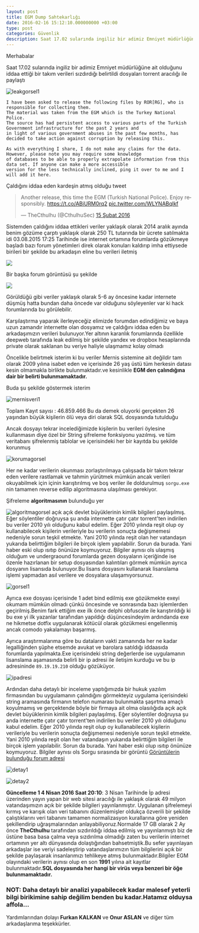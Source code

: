 ```yaml
---
layout: post
title: EGM Dump Sahtekarlığı
date: 2016-02-16 15:12:10.000000000 +03:00
type: post
categories: Güvenlik
description: Saat 17.02 sularında ingiliz bir adimiz Emniyet müdürlüğüne ait olduğunu iddaa ettiği bir takım
---
```


Merhabalar

Saat 17.02 sularında ingiliz bir adimiz Emniyet müdürlüğüne ait olduğunu iddaa ettiği bir takım verileri sızdırdığı belirtildi dosyaları torrent aracılığı ile paylaştı

![leakgorsel1](/assets/leakgorsel1.png)

```
I have been asked to release the following files by ROR[RG], who is responsible for collecting them.
The material was taken from the EGM which is the Turkey National Police.
The source has had persistent access to various parts of the Turkish Government infrastructure for the past 2 years and
in light of various government abuses in the past few months, has decided to take action against corruption by releasing this.

As with everything I share, I do not make any claims for the data. However, please note you may require some knowledge
of databases to be able to properly extrapolate information from this data set. If anyone can make a more accessible
version for the less technically inclined, ping it over to me and I will add it here.
```

Çaldığını iddaa eden kardeşin atmış olduğu tweet

<blockquote class="twitter-tweet" data-lang="tr"><p lang="en" dir="ltr">Another release, this time the EGM (Turkish National Police). Enjoy responsibly. <a href="https://t.co/ABiURM0rq2">https://t.co/ABiURM0rq2</a> <a href="https://t.co/WLYNABqlkf">pic.twitter.com/WLYNABqlkf</a></p>&mdash; TheCthulhu (@CthulhuSec) <a href="https://twitter.com/CthulhuSec/status/699247420803309569">15 Şubat 2016</a></blockquote>
<script async src="//platform.twitter.com/widgets.js" charset="utf-8"></script>

Sistemden çaldığını iddaa ettikleri veriler yaklaşık olarak 2014 aralık ayında benim gözüme çarptı yaklaşık olarak 250 TL tutarında bir ücrete satılmakta idi 03.08.2015 17:25 Tarihinde ise internet ortamına forumlarda gözükmeye başladı bazı forum yönetimleri direk olarak konuları kaldırıp imha ettiysede birileri bir şekilde bu arkadaşın eline bu verileri iletmiş

![](/assets/leakforumgorsel1.png)

Bir başka forum görüntüsü şu şekilde

![](/assets/leakgorumgorsel2.png)

Görüldüğü gibi veriler yaklaşık olarak 5-6 ay öncesine kadar internete düşmüş hatta bundan daha öncede var olduğunu söyleyenler var ki hack forumlarında bu görülebilir.

Karşılaştırma yaparak ilerleyeceğiz elimizde forumdan edindiğimiz ve baya uzun zamandır internette olan dosyamız ve çaldığını iddaa eden bu arkadaşımızın verileri bulunuyor.Yer altının karanlık forumlarında özellikle deepweb tarafında leak edilmiş bir şekilde yandex ve dropbox hesaplarında private olarak saklanan bu veriye haliyle ulaşmamız kolay olmadı

Öncelikle belirtmek isterim ki bu veriler Mernis sistemine ait değildir tam olarak 2009 yılına isabet eden ve içerisinde 26 yaş üstü tüm herkesin datası kesin olmamakla birlikte bulunmaktadır.ve kesinlikle **EGM den çalındığına dair bir belirti bulunmamaktadır.**

Buda şu şekilde göstermek isterim

![mernisveri1](/assets/countgorsel.jpg)

Toplam Kayıt sayısı : 46.859.466 Bu da demek oluyorki gerçekten 26 yaşından büyük kişilerin ölü veya diri olarak SQL dosyasında tutulduğu

Ancak dosyayı tekrar incelediğimizde kişilerin bu verileri öylesine kullanmasın diye özel bir String şifreleme fonksiyonu yazılmış. ve tüm veritabanı şifrelenmiş tablolar ve içerisindeki her bir kayıtda bu şekilde korunmuş

![korumagorsel](/assets/egmleakgorsel1.jpg)

Her ne kadar verilerin okunması zorlaştırılmaya çalışsada bir takım tekrar eden verilere rastlamak ve tahmin yürütmek mümkün ancak verileri okuyabilmek için içinin karıştırılmış ve boş veriler ile doldurulmuş `sorgu.exe` nin tamamen reverse edilip algoritmasına ulaşılması gerekiyor.

Şifreleme **algoritmasının** bulunduğu yer

![algoritmagorsel](/assets/sifrelemealgoritma.jpg)
açık açık devlet büyüklerinin kimlik bilgileri paylaşılmış. Eğer söylentiler doğruysa şu anda internette çatır çatır torrent'ten indirilen bu veriler 2010 yılı olduğunu kabul edelim. Eğer 2010 yılında reşit olup oy kullanabilecek kişilerin verileriyle bu verilerin sonuçta değişmemesi nedeniyle sorun teşkil etmekte. Yani 2010 yılında reşit olan her vatandaşın yukarıda belirttiğim bilgileri ile birçok işlem yapılabilir. Sorun da burada. Yani haber eski olup ısıtıp önünüze koymuyoruz. Bilgiler aynısı ols
ulaşmış olduğum ve undergraound forumlarda gezen dosyaların içeriğinde ise özenle hazırlanan bir setup dosyasından kalıntıları görmek mümkün ayrıca dosyanın lisansıda bulunuyor.Bu lisans dosyasını kullanarak lisanslama işlemi yapmadan asıl verilere ve dosyalara ulaşamıyorsunuz.

![gorsel1](/assets/icerikgorsel.png)

Ayrıca exe dosyası içerisinde 1 adet bind edilmiş exe gözükmekte exeyi okumam mümkün olmadı çünkü öncesinde ve sonrasında bazı işlemlerden geçirilmiş.Benim fark ettiğim exe ilk önce delphi obfuscate ile karıştırıldığı ki bu exe yi ilk yazanlar tarafından yapıldığı düşüncesindeyim ardındanda exe ne hikmetse dotfix uygulanarak kötücül olarak gözükmesi engellenmiş ancak comodo yakalamayı başarmış.


Ayrıca araştırmalarıma göre bu dataların vakti zamanında her ne kadar legalliğinden şüphe etsemde avukat ve barolara satıldığı iddaasıda forumlarda yapılmakta.Exe içerisindeki string değerlerde ise uygulamanın lisanslama aşamasında belirli bir ip adresi ile iletişim kurduğu ve bu ip adresininde `89.19.19.210` olduğu gözüküyor.

![ipadresi](/assets/Screenshot_2016-02-16_12-09-42.png)

Ardından daha detaylı bir inceleme yaptığımızda bir hukuk yazılım firmasından bu uygulamanın çalındığını görmekteyiz uygulama içerisindeki string aramasında firmanın telefon numarası bulunmakta şaşırtma amaçlı koyulmamış ve gerçektende böyle bir firmaya ait olma olasılığıda açık açık devlet büyüklerinin kimlik bilgileri paylaşılmış. Eğer söylentiler doğruysa şu anda internette çatır çatır torrent'ten indirilen bu veriler 2010 yılı olduğunu kabul edelim. Eğer 2010 yılında reşit olup oy kullanabilecek kişilerin verileriyle bu verilerin sonuçta değişmemesi nedeniyle sorun teşkil etmekte. Yani 2010 yılında reşit olan her vatandaşın yukarıda belirttiğim bilgileri ile birçok işlem yapılabilir. Sorun da burada. Yani haber eski olup ısıtıp önünüze koymuyoruz. Bilgiler aynısı ols
Sorgu sırasında bir görüntü [Görüntülerin bulunduğu forum adresi](http://deepwebtr.net/konu-Adres-Sorgu-Programi.html?pid=343331#pid343331)

![detay1](/assets/11855449_886336491421499_398067300_n.jpg)

![detay2](/assets/egm17gbdatas.PNG)

**Güncelleme 1 4 Nisan 2016 Saat 20:10**: 3 Nisan Tarihinde İp adresi üzerinden yayın yapan bir web sitesi aracılığı ile yaklaşık olarak 49 milyon vatandaşımızın açık bir şekilde bilgileri yayınlanmıştır. Uygulanan şifrelemeyi kırmış ve karışık olan veri tabanını düzenlemişler oldukça özverili bir şekilde çalıştıklarını veri tabanını tamamen normalizasyon kurallarına göre yeniden şekillendirip uğraşmalarından anlayabiliyoruz.Normalde 17 GB olarak 2 Ay önce **TheCthulhu** tarafından sızdırıldığı iddaa edilmiş ve yayınlanmıştı biz de üstüne basa basa çalma veya sızdırılma olmadığı zaten bu verilerin internet ortamının yer altı dünyasında dolaştığından bahsetmiştik.Bu sefer yayınlayan arkadaşlar ise veriyi sadeleştirip vatandaşlarımızın tüm bilgilerini açık bir şekilde paylaşarak insanlarımızı tehlikeye atmış bulunmaktadır.Bilgiler EGM olayındaki verilerin aynısı olup en son **1991** yılına ait kayıtlar bulunmaktadır.**SQL dosyasında her hangi bir virüs veya benzeri bir öğe bulunmamaktadır.**



### NOT: Daha detaylı bir analizi yapabilecek kadar malesef yeterli bilgi birikimine sahip değilim benden bu kadar.Hatamız olduysa affola...

Yardımlarından dolayı **Furkan KALKAN** ve **Onur ASLAN** ve diğer tüm arkadaşlarıma teşekkürler.
